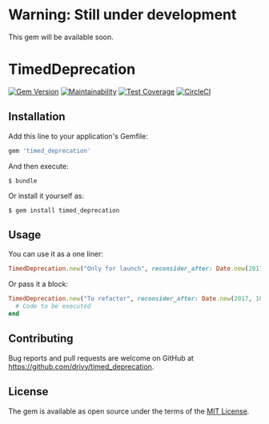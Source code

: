 # Warning: Still under development

This gem will be available soon.

# TimedDeprecation

[![Gem Version](https://badge.fury.io/rb/timed_deprecations.svg)](https://badge.fury.io/rb/timed_deprecations)
[![Maintainability](https://api.codeclimate.com/v1/badges/11ac0d19ca8ce0e6fc0b/maintainability)](https://codeclimate.com/github/drivy/timed_deprecation/maintainability)
[![Test Coverage](https://api.codeclimate.com/v1/badges/11ac0d19ca8ce0e6fc0b/test_coverage)](https://codeclimate.com/github/drivy/timed_deprecation/test_coverage)
[![CircleCI](https://circleci.com/gh/drivy/timed_deprecation.svg?style=svg)](https://circleci.com/gh/drivy/timed_deprecation)

## Installation

Add this line to your application's Gemfile:

```ruby
gem 'timed_deprecation'
```

And then execute:

    $ bundle

Or install it yourself as:

    $ gem install timed_deprecation

## Usage

You can use it as a one liner:

```ruby
TimedDeprecation.new("Only for launch", reconsider_after: Date.new(2017, 10, 1), owner: "Marc")
```

Or pass it a block:

```ruby
TimedDeprecation.new("To refactor", reconsider_after: Date.new(2017, 10, 1), owner: "Marc") do
  # Code to be executed
end
```

## Contributing

Bug reports and pull requests are welcome on GitHub at https://github.com/drivy/timed_deprecation.

## License

The gem is available as open source under the terms of the [MIT License](https://opensource.org/licenses/MIT).
